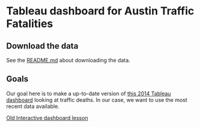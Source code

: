# Tableau dashboard for Austin Traffic Fatalities

## Download the data

See the [README.md](README.md) about downloading the data.

## Goals

Our goal here is to make a up-to-date version of [this 2014 Tableau dashboard](https://public.tableau.com/profile/statcomdata#!/vizhome/2014trafficfatalities/2014trafficfatalities) looking at traffic deaths. In our case, we want to use the most recent data available.

[Old Interactive dashboard lesson](https://docs.google.com/document/d/1KV2PBaCPaKfyeCGnH2s3UfzwrP39lwQ-HBTRtWYaaUQ/edit#)